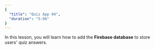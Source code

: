 ```yaml
---
{
  "title": "Quiz App 04",
  "duration": "5:06"
}
---
```

In this lesson, you will learn how to add the **Firebase database** to store users' quiz answers.
